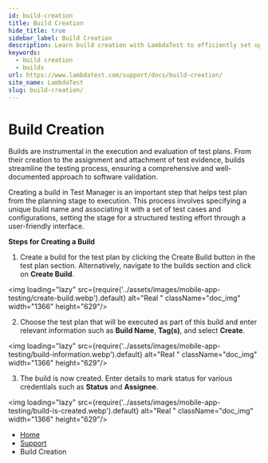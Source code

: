 ```yaml
---
id: build-creation
title: Build Creation
hide_title: true
sidebar_label: Build Creation
description: Learn build creation with LambdaTest to efficiently set up and manage builds for optimized testing and seamless project execution.
keywords:
  - build creation
  - builds 
url: https://www.lambdatest.com/support/docs/build-creation/
site_name: LambdaTest
slug: build-creation/
---
```


<script type="application/ld+json"
      dangerouslySetInnerHTML={{ __html: JSON.stringify({
       "@context": "https://schema.org",
        "@type": "BreadcrumbList",
        "itemListElement": [{
          "@type": "ListItem",
          "position": 1,
          "name": "LambdaTest",
          "item": "https://www.lambdatest.com"
        },{
          "@type": "ListItem",
          "position": 2,
          "name": "Support",
          "item": "https://www.lambdatest.com/support/docs/"
        },{
          "@type": "ListItem",
          "position": 3,
          "name": "Build Creation",
          "item": "https://www.lambdatest.com/support/docs/build-creation/"
        }]
      })
    }}
></script>

# Build Creation

Builds are instrumental in the execution and evaluation of test plans. From their creation to the assignment and attachment of test evidence, builds streamline the testing process, ensuring a comprehensive and well-documented approach to software validation.

Creating a build in Test Manager is an important step that helps test plan from the planning stage to execution. This process involves specifying a unique build name and associating it with a set of test cases and configurations, setting the stage for a structured testing effort through a user-friendly interface.

**Steps for Creating a Build**

1. Create a build for the test plan by clicking the Create Build button in the test plan section. Alternatively, navigate to the builds section and click on **Create Build**.

<img loading="lazy" src={require('../assets/images/mobile-app-testing/create-build.webp').default} alt="Real "  className="doc_img" width="1366" height="629"/>

2. Choose the test plan that will be executed as part of this build and enter relevant information such as **Build Name**, **Tag(s)**, and select **Create**.

<img loading="lazy" src={require('../assets/images/mobile-app-testing/build-information.webp').default} alt="Real "  className="doc_img" width="1366" height="629"/>

3. The build is now created. Enter details to mark status for various credentials such as **Status** and **Assignee**.

<img loading="lazy" src={require('../assets/images/mobile-app-testing/build-is-created.webp').default} alt="Real "  className="doc_img" width="1366" height="629"/>





<nav aria-label="breadcrumbs">
  <ul className="breadcrumbs">
    <li className="breadcrumbs__item">
      <a className="breadcrumbs__link" href="https://www.lambdatest.com">
        Home
      </a>
    </li>
    <li className="breadcrumbs__item">
      <a className="breadcrumbs__link" target="_self" href="https://www.lambdatest.com/support/docs/">
        Support
      </a>
    </li>
    <li className="breadcrumbs__item breadcrumbs__item--active">
      <span className="breadcrumbs__link">
        Build Creation
      </span>
    </li>
  </ul>
</nav>